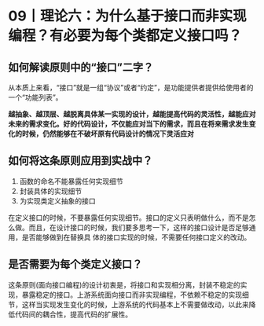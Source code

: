 
# 09丨理论六：为什么基于接口而非实现编程？有必要为每个类都定义接口吗？

## 如何解读原则中的“接口”二字？

从本质上来看，“接口”就是一组“协议”或者“约定”，是功能提供者提供给使用者的一个“功能列表”。

**越抽象、越顶层、越脱离具体某一实现的设计，越能提高代码的灵活性，越能应对未来的需求变化。好的代码设计，不仅能应对当下的需求，而且在将来需求发生变化的时候，仍然能够在不破坏原有代码设计的情况下灵活应对**

## 如何将这条原则应用到实战中？

1. 函数的命名不能暴露任何实现细节
2. 封装具体的实现细节
3. 为实现类定义抽象的接口

在定义接口的时候，不要暴露任何实现细节。接口的定义只表明做什么，而不是怎么做。而且，在设计接口的时候，我们要多思考一下，这样的接口设计是否足够通用，是否能够做到在替换具
体的接口实现的时候，不需要任何接口定义的改动。

## 是否需要为每个类定义接口？

这条原则(面向接口编程)的设计初衷是，将接口和实现相分离，封装不稳定的实现，暴露稳定的接口。上游系统面向接口而非实现编程，不依赖不稳定的实现细节，这样当实现发生变化的时候，上游系统的代码基本上不需要做改动，以此来降低代码间的耦合性，提高代码的扩展性。



